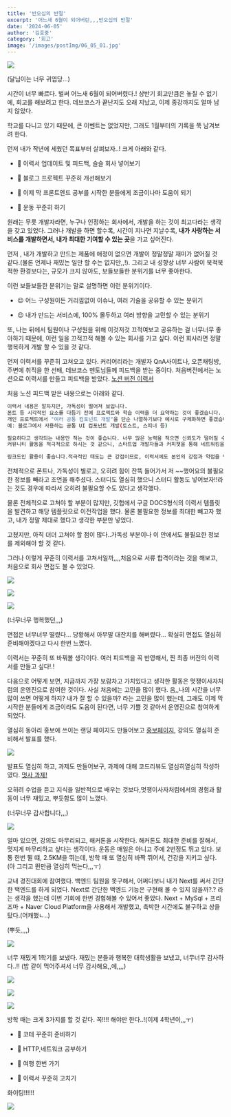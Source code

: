 ```yaml
---
title: '반오십의 반절'
excerpt: '어느새 6월이 되어버린,,,반오십의 반절'
date: '2024-06-05'
author: '김효중'
category: '회고'
image: '/images/postImg/06_05_01.jpg'
---
```


![](/images/postImg/06_05_01.jpg)

(달님이는 너무 귀엽당...)

시간이 너무 빠르다. 벌써 어느새 6월이 되어버렸다.! 상반기 회고만큼은 놓칠 수 없기에, 회고를 해보려고 한다. 데브코스가 끝난지도 오래 지났고, 이제 종강까지도 얼마 남지 않았다.

학교를 다니고 있기 때문에, 큰 이벤트는 없었지만, 그래도 1월부터의 기록을 쭉 남겨보려 한다.

먼저 내가 작년에 세웠던 목표부터 살펴보자..! 크게 아래와 같다.

- 💪 이력서 업데이트 및 피드백, 슬슬 회사 넣어보기

- 💪 블로그 프로젝트 꾸준히 개선해보기

- 💪 이제 막 프론트엔드 공부를 시작한 분들에게 조금이나마 도움이 되기

- 💪 운동 꾸준히 하기

원래는 무릇 개발자라면, 누구나 인정하는 회사에서, 개발을 하는 것이 최고다라는 생각을 갖고 있었다. 그러나 개발을 하면 할수록, 시간이 지나면 지날수록, <b>내가 사랑하는 서비스를 개발하면서, 내가 최대한 기여할 수 있는 곳</b>을 가고 싶어진다. 

먼저 , 내가 개발하고 만드는 제품에 애정이 없으면 개발이 정말정말 재미가 없어질 것 같다.(물론 언제나 재밌는 일만 할 수는 없지만,,!). 그리고 내 성향상 너무 사람이 북적북적한 환경보다는, 규모가 크지 않아도, 보들보들한 분위기를 너무 좋아한다.

이런 보들보들한 분위기는 말로 설명하면 이런 분위기이다.

- 😉 어느 구성원이든 거리낌없이 이슈나, 여러 기술을 공유할 수 있는 분위기

- 😉 내가 만드는 서비스에, 100% 몰두하고 여러 방향을 고민할 수 있는 분위기

또, 나는 뒤에서 팀원이나 구성원을 위해 이것저것 끄적여보고 공유하는 걸 너무너무 좋아하기 때문에, 이런 일을 끄적끄적 해볼 수 있는 회사를 가고 싶다. 이런 회사라면 정말 행복하게 개발 할 수 있을 것 같다.

먼저 이력서를 꾸준히 고쳐오고 있다. 커리어리라는 개발자 QnA사이트나, 오픈채팅방, 주변에 취직을 한 선배, 데브코스 멘토님들께 피드백을 받는 중이다. 처음버전에서는 노션으로 이력서를 만들고 피드백을 받았다. [노션 버전 이력서](https://beaded-menu-418.notion.site/2ed143c5c78c406b91c6acf7c9e5587c)

처음 노션 피드백 받은 내용으로는 아래와 같다.

```bash
이력서 내용은 알차지만, 가독성이 떨어져 보입니다.
폰트 등 시각적인 요소를 다듬기 전에 프로젝트와 학습 이력을 더 요약하는 것이 좋겠습니다.
개인 프로젝트에서 "여러 공통 컴포넌트 개발"을 단순 나열하기보다 예시로 구체화하면 좋겠습니다. 
예: 블로그에서 사용하는 공통 UI 컴포넌트 개발(토스트, 스피너 등)

필요하다고 생각되는 내용만 적는 것이 좋습니다. 너무 많은 능력을 적으면 신뢰도가 떨어질 수 있습니다.
커뮤니티 활동을 적극적으로 하시는 것 같으니, 스타트업 개발자들과 커피챗을 통해 네트워킹을 추천합니다.

링크드인 활용이 좋습니다.적극적인 태도는 큰 강점이므로, 이력서에도 본인의 강점과 약점을 명확히 적는 것이 좋습니다.
```

전체적으로 폰트나, 가독성이 별로고, 오히려 힘이 잔뜩 들어가서 저 ~~했어요의 불필요한 정보를 빼라고 조언을 해주셨다. 스터디도 열심히 했으니 스터디 활동도 넣어보자!!라는 것도 경우에 따라서 오히려 불필요할 수도 있다고 생각했다.

물론 전체적으로 고쳐야 할 부분이 많지만, 깃헙에서 구글 DOCS형식의 이력서 템플릿을 발견하고 해당 템플릿으로 이전작업을 했다. 물론 불필요한 정보를 최대한 빼고자 했고, 내가 정말 제대로 했다고 생각한 부분만 넣었다.

고쳤지만, 아직 더더 고쳐야 할 점이 많다..가독성 부분이나 이 안에서도 불필요한 정보를 제외해야 할 것 같다.

그러나 이렇게 꾸준히 이력서를 고쳐서일까,,,,처음으로 서류 합격이라는 것을 해보고, 처음으로 회사 면접도 볼 수 있었다.

![](/images/postImg/06_05_02.jpg)

![](/images/postImg/06_05_03.jpg)

![](/images/postImg/06_05_04.jpg)

(너무너무 행복했던,,,)

면접은 너무너무 떨렸다... 당황해서 아무말 대잔치를 해버렸다... 확실히 면접도 열심히 준비해야겠다고 다시 한번 느꼈다.

이력서는 꾸준히 또 바꿔볼 생각이다. 여러 피드백을 꼭 반영해서, 찐 최종 버전의 이력서를 만들고 싶다!.!

다음으로 어떻게 보면, 지금까지 가장 보람차고 가치있다고 생각한 활동은 멋쟁이사자처럼의 운영진으로 참여한 것이다. 사실 처음에는 고민을 많이 했다. 음,,나의 시간을 너무많이 쓰면 어떻게 하지? 내가 잘 할 수 있을까? 라는 고민을 많이 했는데, 그래도 이제 막 시작한 분들에게 조금이라도 도움이 된다면, 너무 기쁠 것 같아서 운영진으로 참여하게 되었다.

열심히 동아리 홍보에 쓰이는 랜딩 페이지도 만들어보고 [홍보페이지](https://likelion-12th-skhu.github.io/), 강의도 열심히 준비해서 발표를 했다.

![](/images/postImg/06_05_05.png)

발표도 열심히 하고, 과제도 만들어보구, 과제에 대해 코드리뷰도 열심히열심히 작성하였다. [멋사 과제!](https://beaded-menu-418.notion.site/d5e4590037be45a7bb3f9b2f99b90d9c?pvs=4)

오히려 수업을 듣고 지식을 일반적으로 배우는 것보다,멋쟁이사자처럼에서의 경험과 활동이 너무 재밌고, 뿌듯함도 많이 느꼈다. 

(너무너무 감사합니다,,,)

![](/images/postImg/06_06_06.jpg)

얼마 있으면, 강의도 마무리되고, 해커톤을 시작한다. 해커톤도 최대한 준비를 잘해서, 멋지게 마무리하고 싶다는 생각이다. 운동은 매일은 아니고 주에 2번정도 뛰고 있다. 보통 한번 뛸 떄, 2.5KM을 뛰는데, 방학 때 또 열심히 바짝 뛰어서, 건강을 지키고 싶다. (아 그리고 뛴만큼 열심히 먹는다,,,ㅜ)

교내 경진대회에 참여했다. 백엔드 팀원을 못구해서, 어쩌다보니 내가 Next를 써서 간단한 백엔드를 하게 되었다. Next로 간단한 백엔드 기능은 구현해 볼 수 있지 않을까?.? 라는 생각을 했는데 이번 기회에 한번 경험해볼 수 있어서 좋았다. Next + MySql + 프리즈마 + Naver Cloud Platform을 사용해서 개발했고, 촉박한 시간에도 불구하고 상을 탔다.(어캐했ㄴ..) 


(뿌듯,,,,)

![](/images/postImg/06_06_07.jpg)

너무 재밌게 1학기를 보냈다. 재밌는 분들과 행복한 대학생활을 보냈고, 너무너무 감사하다..!! (밥 같이 먹어주셔서 너무 감사해요,,에,,,,)

![](/images/postImg/06_06_11.jpg)

![](/images/postImg/06_06_12.jpg)

![](/images/postImg/06_06_15.jpg)

방학 때는 크게 3가지를 할 것 같다. 꼭!!!! 해야만 한다..!(이제 4학년이,,,ㅜ)

- 💪 코테 꾸준히 준비하기

- 💪 HTTP,네트워크 공부하기

- 💪 여행 한번 가기

- 💪 이력서 꾸준히 고치기

화이팅!!!!!!

![](https://encrypted-tbn0.gstatic.com/images?q=tbn:ANd9GcQIzayTyNQsKPc_vieEtuMqzo7jn7tUkXfIfw&s)








